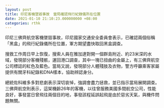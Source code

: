 ```yaml
---
layout: post
title: 印尼客機墜毀事故　當局確認飛行紀錄儀所在位置
date: 2021-01-10 21:10:23.000000000 +08:00
categories: rthk
---
```


印尼三佛齊航空客機墜毀事故，印尼國家交通安全委員會表示，已確認兩個俗稱「黑盒」的飛行紀錄儀所在位置，軍方期望盡快取回黑盒調查。

搜救工作周日早上恢復，搜索人員在雅加達對開一個群島附近、約23米深的水域，發現部分客機殘骸，運回港口調查，其中一塊已扭曲的金屬上，有三佛齊航空公司標誌的紅色及藍色。當局又說，發現部分人體殘肢及衣物，警方呼籲乘客家屬提供有關牙科紀錄和DNA樣本，協助辨認身分。

總統佐科維多多對悲劇表示深切哀悼，強調會盡力拯救，並已指示當局展開調查。三佛齊航空則表示，這架機齡26年的客機，以往曾服務美國多間航空公司，性能良好，事發當日曾飛往兩個目的地，事發該程延誤起飛是由於惡劣天氣，與機件問題無關。
